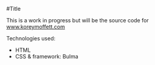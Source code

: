 #Title


This is a work in progress but will be the source code for www.koreymoffett.com

Technologies used:
- HTML
- CSS & framework: Bulma
